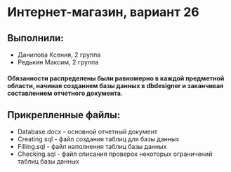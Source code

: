 # Интернет-магазин, вариант 26

## Выполнили:

- Данилова Ксения, 2 группа
- Редькин Максим, 2 группа

#### Обязанности распределены были равномерно в каждой предметной области, начиная созданием базы данных в dbdesigner и заканчивая составлением отчетного документа.

## Прикрепленные файлы:

- Database.docx - основной отчетный документ
- Creating.sql - файл создания таблиц для базы данных
- Filling.sql - файл наполнения таблиц базы данных
- Checking.sql - файл описания проверок некоторых ограничений таблиц базы данных
